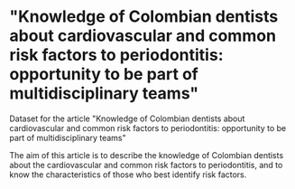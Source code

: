 # "Knowledge of Colombian dentists about cardiovascular and common risk factors to periodontitis: opportunity to be part of multidisciplinary teams"
Dataset for the article "Knowledge of Colombian dentists about cardiovascular and common risk factors to periodontitis: opportunity to be part of multidisciplinary teams"

The aim of this article is to describe the knowledge of Colombian dentists about the cardiovascular and common risk factors to periodontitis, and to know the characteristics of those who best identify risk factors.
